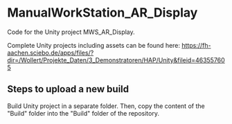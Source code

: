 # ManualWorkStation_AR_Display

Code for the Unity project MWS_AR_Display.

Complete Unity projects including assets can be found here: https://fh-aachen.sciebo.de/apps/files/?dir=/Wollert/Projekte_Daten/3_Demonstratoren/HAP/Unity&fileid=463557605


## Steps to upload a new build

Build Unity project in a separate folder. Then, copy the content of the "Build" folder into the "Build" folder of the repository.